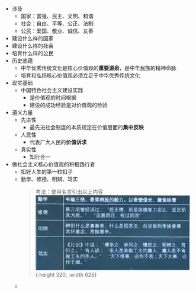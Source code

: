 - 涉及
	- 国家：富强、民主、文明、和谐
	- 社会：自由、平等、公正、法制
	- 公民：爱国、敬业、诚信、友善
- 建设什么样的国家
- 建设什么样的社会
- 培育什么样的公民
- 历史底蕴
	- 中华优秀传统文化是核心价值观的**重要源泉**，是中华民族的精神命脉
	- 培育和弘扬核心价值观必须立足于中华优秀传统文化
- 现实基础
	- 中国特色社会主义建设实践
		- 是价值观的时间根据
		- 建设的成功经验是对价值观的检验
- 道义力量
	- 先进性
		- 最先进社会制度的本质规定在价值层面的**集中反映**
	- 人民性
		- 代表广大人民的**价值诉求**
	- 真实性
		- 知行合一
- 做社会主义核心价值观的积极践行者
	- 扣好人生的第一粒扣子
	- 勤学、修德、明辨、笃实
	  > 考法：使用名言引出以上内容 
	  ![image.png](../assets/image_1630756626369_0.png){:height 320, :width 626}
	-